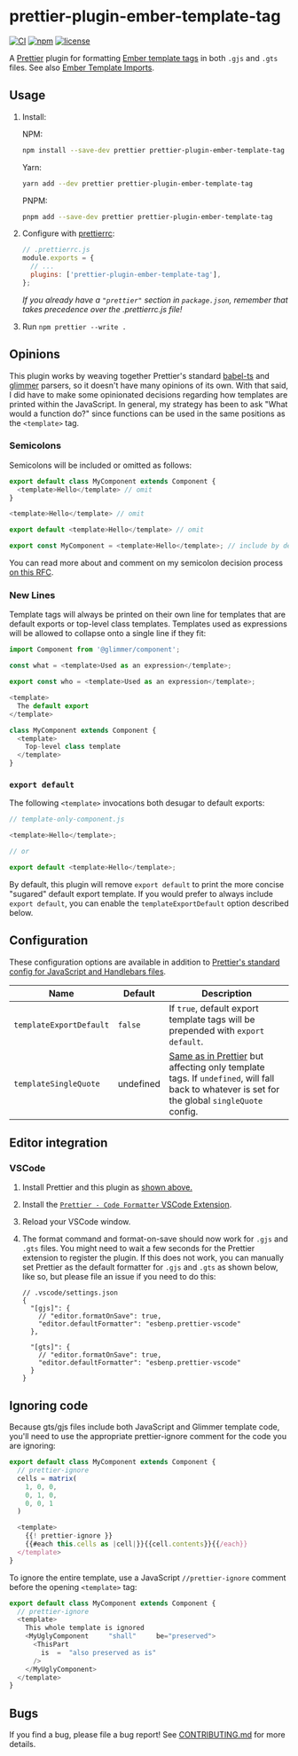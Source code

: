 # prettier-plugin-ember-template-tag

[![CI](https://github.com/gitKrystan/prettier-plugin-ember-template-tag/actions/workflows/ci.yml/badge.svg)](https://github.com/gitKrystan/prettier-plugin-ember-template-tag/actions/workflows/ci.yml)
[![npm](https://img.shields.io/npm/v/prettier-plugin-ember-template-tag.svg)](https://www.npmjs.com/package/prettier-plugin-ember-template-tag)
[![license](https://img.shields.io/npm/l/prettier-plugin-ember-template-tag.svg)](https://github.com/gitKrystan/prettier-plugin-ember-template-tag/blob/main/LICENSE.md)

A [Prettier](https://prettier.io/) plugin for formatting [Ember template tags](https://rfcs.emberjs.com/id/0779-first-class-component-templates/) in both `.gjs` and `.gts` files. See also [Ember Template Imports](https://github.com/ember-template-imports/ember-template-imports).

## Usage

1. Install:

   NPM:

   ```bash
   npm install --save-dev prettier prettier-plugin-ember-template-tag
   ```

   Yarn:

   ```bash
   yarn add --dev prettier prettier-plugin-ember-template-tag
   ```

   PNPM:

   ```bash
   pnpm add --save-dev prettier prettier-plugin-ember-template-tag
   ```

1. Configure with [prettierrc](https://prettier.io/docs/en/configuration.html):

   ```js
   // .prettierrc.js
   module.exports = {
     // ...
     plugins: ['prettier-plugin-ember-template-tag'],
   };
   ```

   _If you already have a `"prettier"` section in `package.json`, remember that takes precedence over the .prettierrc.js file!_

1. Run `npm prettier --write .`

## Opinions

This plugin works by weaving together Prettier's standard [babel-ts](https://prettier.io/playground/#N4Igxg9gdgLgprEAuEBLWcBOAzAhmOAAgFkBPASQx3yOAB0pDDsIIAKASiUIGcZN0AcwA0DJgCNcmbgEFMmXKQA8UAK4BbcVgB8oqAF8GDOAA8ADhEwxCucXwVhrYADa4ePQgDFWhVOrPOcOoIMB5klPDUBIT0jMysnDFiTCmpTAD06YQAKgDyACK53JhwMKqYjLiVjqq4zoQAbnWqRAAWWHDJaYQlZRWEAOTtzs4QA10phnGCpYSSmImxqb3ljADaTACMehNMAEzChADMeqkAuslTUwwwpGZEAEpwAI4tfNl3RAC8gwDiAKLZAaEAA+gwAEv8ZPlgWCBgAFXIAZSBoMG8IAqqi4bl4dlyLkAHJI2GDADCRMJ-zJ2MG+X+ABlAf9SQNsg8ZGSWSBhCAIGYYKhoDxkKApJgIAB3eFSBAilB1SWKEW88QOADWpSRuGCDPQcGQeGcPDgqo1WrM+CEyH4LV5QS0ABNHXBHQyqoJajNvJh1LgYIKoIJkCBcKoYBAeSBWjB1M4AOqtVDwHiWghIuXJ1ANZOkENgdxR9AmqzwhSCP2Guom3kAKx4JiRQkCAEVVBB4FXjaaQJbMCWQ5ItM4ALShKNmASweOoR0wVrIAAcAAZeZOICb4wozCHJ3ASw0DbzXh24GX+fLQzwR1A4K7XVGSq9UCUy7gK7guzWQCb1KgbZgdo-s2cBtqeX49jAtgznOC5IAcID8LgqDOEIZIQOolYoPuACsUaqCa2S2PKRrfg0LSUC6sBImAAgCjIUCOkityBBB+j6EAA) and [glimmer](https://prettier.io/playground/#N4Igxg9gdgLgprEAuEACVAeAJgSwG7qFgA2AhgM7kC8AOiAjAE4CedhqAfDVOhgBYBGDsGDoYOGMTjsAvjIwB6QVx6ZcBdCQrU6AIwhZWIFe1OERhfYbOE53Reo6YFjkABoQEAA7jo5ZKCkjIwQAO4ACkEI-iikxKGkzP4euoykYADWcDAAyqQAtnAAMjhQcMgAZnHkcClpmdk5XumlAObITACutfT5unBYWANFpFCtnaStcABiEIz5pDDiY8ggpJ0wEO4gfDD5xADqfBJw5M1gcDnREvgSzKtglNulNYww4WmtC5XVPQBW5AAHjk2lIAIqdCDwH7EGoeZqMV6rVrEHD5QqMbZeRilGAHHBYGB8ZAADgADPCQjUDmkvKtsac4Iw8OUPABHSHwD7eGJrcgAWjKAwG20YcA5ODFH0m3yQVVhPRq+RwHUY3Q85FBcAhUPKct+HhgpF0+MJxKQACZDWkcKixgBhCDo0irU4AVm2nRqABVjTF5XCQHhugBJKBDWA5MA4nwAQXDORgzCkMJqciAA) parsers, so it doesn't have many opinions of its own. With that said, I did have to make some opinionated decisions regarding how templates are printed within the JavaScript. In general, my strategy has been to ask "What would a function do?" since functions can be used in the same positions as the `<template>` tag.

### Semicolons

Semicolons will be included or omitted as follows:

```js
export default class MyComponent extends Component {
  <template>Hello</template> // omit
}

<template>Hello</template> // omit

export default <template>Hello</template> // omit

export const MyComponent = <template>Hello</template>; // include by default, omit in no-semi mode
```

You can read more about and comment on my semicolon decision process [on this RFC](https://github.com/gitKrystan/prettier-plugin-ember-template-tag/issues/1).

### New Lines

Template tags will always be printed on their own line for templates that are default exports or top-level class templates. Templates used as expressions will be allowed to collapse onto a single line if they fit:

```js
import Component from '@glimmer/component';

const what = <template>Used as an expression</template>;

export const who = <template>Used as an expression</template>;

<template>
  The default export
</template>

class MyComponent extends Component {
  <template>
    Top-level class template
  </template>
}
```

### `export default`

The following `<template>` invocations both desugar to default exports:

```js
// template-only-component.js

<template>Hello</template>;

// or

export default <template>Hello</template>;
```

By default, this plugin will remove `export default` to print the more concise "sugared" default export template. If you would prefer to always include `export default`, you can enable the `templateExportDefault` option described below.

## Configuration

These configuration options are available in addition to [Prettier's standard config for JavaScript and Handlebars files](https://prettier.io/docs/en/options.html).

| Name                    | Default   | Description                                                                                                                                                                                     |
| ----------------------- | --------- | ----------------------------------------------------------------------------------------------------------------------------------------------------------------------------------------------- |
| `templateExportDefault` | `false`   | If `true`, default export template tags will be prepended with `export default`.                                                                                                                |
| `templateSingleQuote`   | undefined | [Same as in Prettier](https://prettier.io/docs/en/options.html#quotes) but affecting only template tags. If `undefined`, will fall back to whatever is set for the global `singleQuote` config. |

<!-- TODO: | `templatePrintWidth`  | `80`    | [Same as in Prettier](https://prettier.io/docs/en/options.html#print-width) but affecting only template tags | -->

## Editor integration

### VSCode

1. Install Prettier and this plugin as [shown above.](#usage)
1. Install the [`Prettier - Code Formatter` VSCode Extension](https://marketplace.visualstudio.com/items?itemName=esbenp.prettier-vscode).
1. Reload your VSCode window.
1. The format command and format-on-save should now work for `.gjs` and `.gts` files. You might need to wait a few seconds for the Prettier extension to register the plugin. If this does not work, you can manually set Prettier as the default formatter for `.gjs` and `.gts` as shown below, like so, but please file an issue if you need to do this:

   ```jsonc
   // .vscode/settings.json
   {
     "[gjs]": {
       // "editor.formatOnSave": true,
       "editor.defaultFormatter": "esbenp.prettier-vscode"
     },

     "[gts]": {
       // "editor.formatOnSave": true,
       "editor.defaultFormatter": "esbenp.prettier-vscode"
     }
   }
   ```

## Ignoring code

Because gts/gjs files include both JavaScript and Glimmer template code, you'll need to use the appropriate prettier-ignore comment for the code you are ignoring:

```js
export default class MyComponent extends Component {
  // prettier-ignore
  cells = matrix(
    1, 0, 0,
    0, 1, 0,
    0, 0, 1
  )

  <template>
    {{! prettier-ignore }}
    {{#each this.cells as |cell|}}{{cell.contents}}{{/each}}
  </template>
}
```

To ignore the entire template, use a JavaScript `//prettier-ignore` comment before the opening `<template>` tag:

```js
export default class MyComponent extends Component {
  // prettier-ignore
  <template>
    This whole template is ignored
    <MyUglyComponent     "shall"     be="preserved">
      <ThisPart
        is  =  "also preserved as is"
      />
    </MyUglyComponent>
  </template>
}
```

## Bugs

If you find a bug, please file a bug report! See [CONTRIBUTING.md](CONTRIBUTING.md) for more details.
